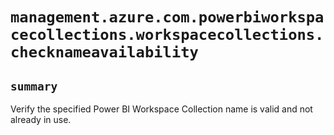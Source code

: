 # `management.azure.com.powerbiworkspacecollections.workspacecollections.checknameavailability`

## `summary`
Verify the specified Power BI Workspace Collection name is valid and not already in use.


